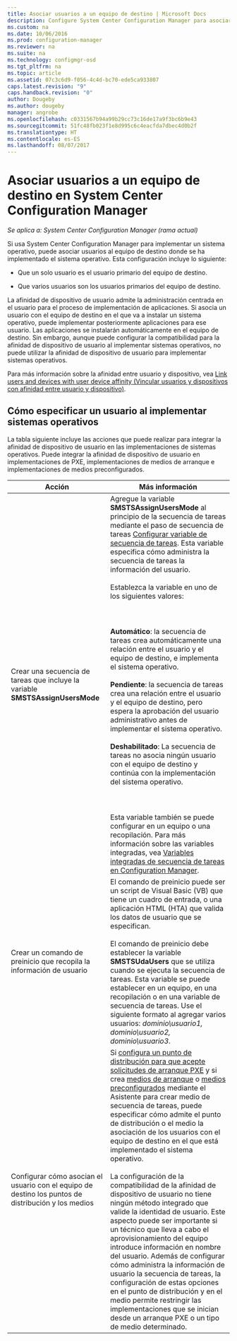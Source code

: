 ```yaml
---
title: Asociar usuarios a un equipo de destino | Microsoft Docs
description: Configure System Center Configuration Manager para asociar usuarios a equipos de destino al implementar sistemas operativos.
ms.custom: na
ms.date: 10/06/2016
ms.prod: configuration-manager
ms.reviewer: na
ms.suite: na
ms.technology: configmgr-osd
ms.tgt_pltfrm: na
ms.topic: article
ms.assetid: 07c3c6d9-f056-4c4d-bc70-ede5ca933807
caps.latest.revision: "9"
caps.handback.revision: "0"
author: Dougeby
ms.author: dougeby
manager: angrobe
ms.openlocfilehash: c0331567b94a99b29cc73c16de17a9f3bc6b9e43
ms.sourcegitcommit: 51fc48fb023f1e8d995c6c4eacfda7dbec4d0b2f
ms.translationtype: HT
ms.contentlocale: es-ES
ms.lasthandoff: 08/07/2017
---
```

# <a name="associate-users-with-a-destination-computer-in-system-center-configuration-manager"></a>Asociar usuarios a un equipo de destino en System Center Configuration Manager

*Se aplica a: System Center Configuration Manager (rama actual)*

Si usa System Center Configuration Manager para implementar un sistema operativo, puede asociar usuarios al equipo de destino donde se ha implementado el sistema operativo. Esta configuración incluye lo siguiente:  

-   Que un solo usuario es el usuario primario del equipo de destino.  

-   Que varios usuarios son los usuarios primarios del equipo de destino.  

 La afinidad de dispositivo de usuario admite la administración centrada en el usuario para el proceso de implementación de aplicaciones. Si asocia un usuario con el equipo de destino en el que va a instalar un sistema operativo, puede implementar posteriormente aplicaciones para ese usuario. Las aplicaciones se instalarán automáticamente en el equipo de destino. Sin embargo, aunque puede configurar la compatibilidad para la afinidad de dispositivo de usuario al implementar sistemas operativos, no puede utilizar la afinidad de dispositivo de usuario para implementar sistemas operativos.  

 Para más información sobre la afinidad entre usuario y dispositivo, vea [Link users and devices with user device affinity (Vincular usuarios y dispositivos con afinidad entre usuario y dispositivo)](../../apps/deploy-use/link-users-and-devices-with-user-device-affinity.md).  

## <a name="how-to-specify-a-user-when-you-deploy-operating-systems"></a>Cómo especificar un usuario al implementar sistemas operativos  
 La tabla siguiente incluye las acciones que puede realizar para integrar la afinidad de dispositivo de usuario en las implementaciones de sistemas operativos. Puede integrar la afinidad de dispositivo de usuario en implementaciones de PXE, implementaciones de medios de arranque e implementaciones de medios preconfigurados.  

|Acción|Más información|  
|------------|----------------------|  
|Crear una secuencia de tareas que incluye la variable **SMSTSAssignUsersMode**|Agregue la variable **SMSTSAssignUsersMode** al principio de la secuencia de tareas mediante el paso de secuencia de tareas [Configurar variable de secuencia de tareas](../../osd/understand/task-sequence-steps.md#BKMK_SetTaskSequenceVariable). Esta variable especifica cómo administra la secuencia de tareas la información del usuario.<br /><br /> Establezca la variable en uno de los siguientes valores:<br /><br /> <br /><br /> **Automático**: la secuencia de tareas crea automáticamente una relación entre el usuario y el equipo de destino, e implementa el sistema operativo.<br /><br /> **Pendiente**: la secuencia de tareas crea una relación entre el usuario y el equipo de destino, pero espera la aprobación del usuario administrativo antes de implementar el sistema operativo.<br /><br /> **Deshabilitado**: La secuencia de tareas no asocia ningún usuario con el equipo de destino y continúa con la implementación del sistema operativo.<br /><br /> <br /><br /> Esta variable también se puede configurar en un equipo o una recopilación. Para más información sobre las variables integradas, vea [Variables integradas de secuencia de tareas en Configuration Manager](../../osd/understand/task-sequence-built-in-variables.md).|  
|Crear un comando de preinicio que recopila la información de usuario|El comando de preinicio puede ser un script de Visual Basic (VB) que tiene un cuadro de entrada, o una aplicación HTML (HTA) que valida los datos de usuario que se especifican.<br /><br /> El comando de preinicio debe establecer la variable **SMSTSUdaUsers** que se utiliza cuando se ejecuta la secuencia de tareas. Esta variable se puede establecer en un equipo, en una recopilación o en una variable de secuencia de tareas. Use el siguiente formato al agregar varios usuarios: *dominio\usuario1, dominio\usuario2, dominio\usuario3*.|  
|Configurar cómo asocian el usuario con el equipo de destino los puntos de distribución y los medios|Si [configura un punto de distribución para que acepte solicitudes de arranque PXE](https://technet.microsoft.com/library/mt627944\(TechNet.10\).aspx#BKMK_PXEDistributionPoint) y si crea [medios de arranque](http://technet.microsoft.com/library/mt627921\(TechNet.10\).aspx) o [medios preconfigurados](https://technet.microsoft.com/library/mt627922\(TechNet.10\).aspx) mediante el Asistente para crear medio de secuencia de tareas, puede especificar cómo admite el punto de distribución o el medio la asociación de los usuarios con el equipo de destino en el que está implementado el sistema operativo.<br /><br /> La configuración de la compatibilidad de la afinidad de dispositivo de usuario no tiene ningún método integrado que valide la identidad de usuario. Este aspecto puede ser importante si un técnico que lleva a cabo el aprovisionamiento del equipo introduce información en nombre del usuario. Además de configurar cómo administra la información de usuario la secuencia de tareas, la configuración de estas opciones en el punto de distribución y en el medio permite restringir las implementaciones que se inician desde un arranque PXE o un tipo de medio determinado.|  
